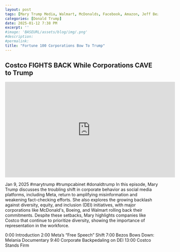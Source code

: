 ```yaml
---
layout: post
tags: [Mary Trump Media, Walmart, McDonalds, Facebook, Amazon, Jeff Bezos, Mark ZuckerbergBm, Boeing, Meta, Costco, diversity equity inclusion (DEI), politics]
categories: [Donald Trump]
date: 2025-01-12 7:38 PM
excerpt: ''
#image: 'BASEURL/assets/blog/img/.png'
#description:
#permalink:
title: "Fortune 100 Corporations Bow To Trump"
---
```



## Costco FIGHTS BACK While Corporations CAVE to Trump

<iframe width="560" height="315" src="https://www.youtube.com/embed/hNy8sXf2LAA?si=SsV2VtKj-qsc_UD2" title="YouTube video player" frameborder="0" allow="accelerometer; autoplay; clipboard-write; encrypted-media; gyroscope; picture-in-picture; web-share" referrerpolicy="strict-origin-when-cross-origin" allowfullscreen></iframe>

Jan 9, 2025  #marytrump #trumpcabinet #donaldtrump
In this episode, Mary Trump discusses the troubling shift in corporate behavior as social media platforms, including Meta, return to amplifying misinformation and weakening fact-checking efforts. She also explores the growing backlash against diversity, equity, and inclusion (DEI) initiatives, with major corporations like McDonald's, Boeing, and Walmart rolling back their commitments. Despite these setbacks, Mary highlights companies like Costco that continue to prioritize diversity, showing the importance of representation in the workforce. 

0:00 Introduction
2:00 Meta’s “Free Speech” Shift
7:00 Bezos Bows Down: Melania Documentary
9:40 Corporate Backpedaling on DEI
13:00 Costco Stands Firm 


